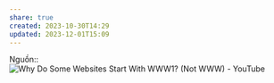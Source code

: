 ```yaml
---
share: true
created: 2023-10-30T14:29
updated: 2023-12-01T15:09
---
```


Nguồn:: ![Why Do Some Websites Start With WWW1? (Not WWW) - YouTube](https://youtu.be/8Fq-hsGYS-8)
